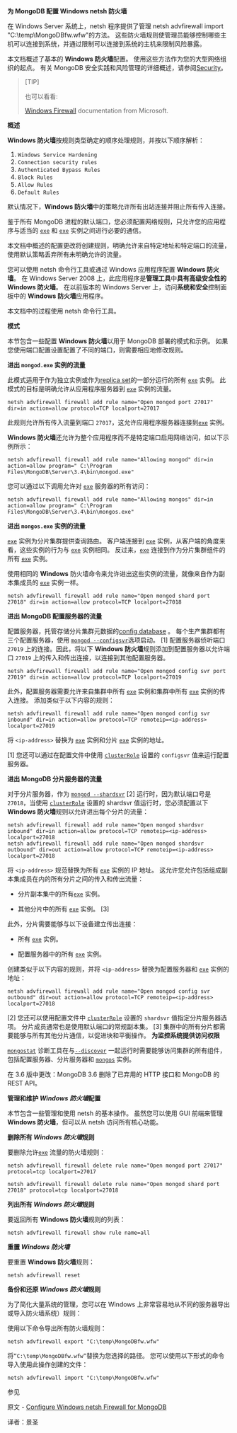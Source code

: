 **为 MongoDB 配置 Windows netsh 防火墙**

在 Windows Server 系统上，netsh 程序提供了管理 netsh advfirewall import "C:\temp\MongoDBfw.wfw"的方法。 这些防火墙规则使管理员能够控制哪些主机可以连接到系统，并通过限制可以连接到系统的主机来限制风险暴露。

本文档概述了基本的 **Windows 防火墙**配置。 使用这些方法作为您的大型网络组织的起点。 有关 MongoDB 安全实践和风险管理的详细概述，请参阅[Security](https://www.mongodb.com/docs/manual/security/)。

>[TIP]
>
>也可以看看:
>
>[Windows Firewall](http://technet.microsoft.com/en-us/network/bb545423.aspx) documentation from Microsoft.

**概述**

**Windows 防火墙**按规则类型确定的顺序处理规则，并按以下顺序解析：

1. `Windows Service Hardening`
2. `Connection security rules`
3. `Authenticated Bypass Rules`
4. `Block Rules`
5. `Allow Rules`
6. `Default Rules`

默认情况下，**Windows 防火墙**中的策略允许所有出站连接并阻止所有传入连接。

鉴于所有 MongoDB 进程的默认端口，您必须配置网络规则，只允许您的应用程序与适当的 [`exe`](https://www.mongodb.com/docs/manual/reference/program/mongod.exe/#mongodb-binary-bin.mongod.exe) 和 [`exe`](https://www.mongodb.com/docs/manual/reference/program/mongos.exe/#mongodb-binary-bin.mongos.exe) 实例之间进行必要的通信。

本文档中概述的配置更改将创建规则，明确允许来自特定地址和特定端口的流量，使用默认策略丢弃所有未明确允许的流量。

您可以使用 netsh 命令行工具或通过 Windows 应用程序配置 **Windows 防火墙**。 在 Windows Server 2008 上，此应用程序是**管理工具**中**具有高级安全性的 Windows 防火墙**。 在以前版本的 Windows Server 上，访问**系统和安全**控制面板中的 **Windows 防火墙**应用程序。

本文档中的过程使用 netsh 命令行工具。

**模式**

本节包含一些配置 **Windows 防火墙**以用于 MongoDB 部署的模式和示例。 如果您使用端口配置设置配置了不同的端口，则需要相应地修改规则。

**进出 `mongod.exe` 实例的流量**

此模式适用于作为独立实例或作为[replica set](https://www.mongodb.com/docs/manual/reference/glossary/#std-term-replica-set)的一部分运行的所有 [`exe`](https://www.mongodb.com/docs/manual/reference/program/mongod.exe/#mongodb-binary-bin.mongod.exe) 实例。 此模式的目标是明确允许从应用程序服务器到 [`exe`](https://www.mongodb.com/docs/manual/reference/program/mongod.exe/#mongodb-binary-bin.mongod.exe) 实例的流量。

```shell
netsh advfirewall firewall add rule name="Open mongod port 27017" dir=in action=allow protocol=TCP localport=27017
```

此规则允许所有传入流量到端口 `27017`，这允许应用程序服务器连接到[`exe`](https://www.mongodb.com/docs/manual/reference/program/mongod.exe/#mongodb-binary-bin.mongod.exe) 实例。

**Windows 防火墙**还允许为整个应用程序而不是特定端口启用网络访问，如以下示例所示：

```shell
netsh advfirewall firewall add rule name="Allowing mongod" dir=in action=allow program=" C:\Program Files\MongoDB\Server\3.4\bin\mongod.exe"
```

您可以通过以下调用允许对 [`exe`](https://www.mongodb.com/docs/manual/reference/program/mongos.exe/#mongodb-binary-bin.mongos.exe) 服务器的所有访问：

```shell
netsh advfirewall firewall add rule name="Allowing mongos" dir=in action=allow program=" C:\Program Files\MongoDB\Server\3.4\bin\mongos.exe"
```

**进出 `mongos.exe` 实例的流量**

[`exe`](https://www.mongodb.com/docs/manual/reference/program/mongos.exe/#mongodb-binary-bin.mongos.exe) 实例为分片集群提供查询路由。 客户端连接到 [`exe`](https://www.mongodb.com/docs/manual/reference/program/mongos.exe/#mongodb-binary-bin.mongos.exe) 实例，从客户端的角度来看，这些实例的行为与 [`exe`](https://www.mongodb.com/docs/manual/reference/program/mongos.exe/#mongodb-binary-bin.mongos.exe) 实例相同。 反过来，[`exe`](https://www.mongodb.com/docs/manual/reference/program/mongos.exe/#mongodb-binary-bin.mongos.exe) 连接到作为分片集群组件的所有 [`exe`](https://www.mongodb.com/docs/manual/reference/program/mongos.exe/#mongodb-binary-bin.mongos.exe) 实例。

使用相同的 **Windows** 防火墙命令来允许进出这些实例的流量，就像来自作为副本集成员的 [`exe`](https://www.mongodb.com/docs/manual/reference/program/mongos.exe/#mongodb-binary-bin.mongos.exe) 实例一样。

```shell
netsh advfirewall firewall add rule name="Open mongod shard port 27018" dir=in action=allow protocol=TCP localport=27018
```

**进出 MongoDB 配置服务器的流量**

配置服务器，托管存储分片集群元数据的[config database](https://www.mongodb.com/docs/manual/reference/glossary/#std-term-config-database) 。 每个生产集群都有三个配置服务器，使用 [`mongod --configsvr`](https://www.mongodb.com/docs/manual/reference/program/mongod/#std-option-mongod.--configsvr)选项启动。 [1] 配置服务器侦听端口 `27019` 上的连接。因此，将以下 **Windows 防火墙**规则添加到配置服务器以允许端口 `27019` 上的传入和传出连接，以连接到其他配置服务器。

```shell
netsh advfirewall firewall add rule name="Open mongod config svr port 27019" dir=in action=allow protocol=TCP localport=27019
```

此外，配置服务器需要允许来自集群中所有 [`exe`](https://www.mongodb.com/docs/manual/reference/program/mongos.exe/#mongodb-binary-bin.mongos.exe) 实例和集群中所有 [`exe`](https://www.mongodb.com/docs/manual/reference/program/mongos.exe/#mongodb-binary-bin.mongos.exe) 实例的传入连接。 添加类似于以下内容的规则：

```shell
netsh advfirewall firewall add rule name="Open mongod config svr inbound" dir=in action=allow protocol=TCP remoteip=<ip-address> localport=27019
```

将 `<ip-address>` 替换为 [`exe`](https://www.mongodb.com/docs/manual/reference/program/mongos.exe/#mongodb-binary-bin.mongos.exe) 实例和分片 [`exe`](https://www.mongodb.com/docs/manual/reference/program/mongos.exe/#mongodb-binary-bin.mongos.exe) 实例的地址。

[1] 您还可以通过在配置文件中使用 [`clusterRole`](https://www.mongodb.com/docs/manual/reference/configuration-options/#mongodb-setting-sharding.clusterRole) 设置的 `configsvr` 值来运行配置服务器。

**进出 MongoDB 分片服务器的流量**

对于分片服务器，作为 [`mongod --shardsvr`](https://www.mongodb.com/docs/manual/reference/program/mongod/#std-option-mongod.--shardsvr) [2] 运行时，因为默认端口号是 `27018`，当使用 [`clusterRole`](https://www.mongodb.com/docs/manual/reference/configuration-options/#mongodb-setting-sharding.clusterRole) 设置的 shardsvr 值运行时，您必须配置以下 **Windows 防火墙**规则以允许进出每个分片的流量：

```shell
netsh advfirewall firewall add rule name="Open mongod shardsvr inbound" dir=in action=allow protocol=TCP remoteip=<ip-address> localport=27018
netsh advfirewall firewall add rule name="Open mongod shardsvr outbound" dir=out action=allow protocol=TCP remoteip=<ip-address> localport=27018
```

将 `<ip-address>` 规范替换为所有 [`exe`](https://www.mongodb.com/docs/manual/reference/program/mongod.exe/#mongodb-binary-bin.mongod.exe) 实例的 IP 地址。 这允许您允许包括组成副本集成员在内的所有分片之间的传入和传出流量：

- 分片副本集中的所有[`exe`](https://www.mongodb.com/docs/manual/reference/program/mongod.exe/#mongodb-binary-bin.mongod.exe) 实例。


- 其他分片中的所有 [`exe`](https://www.mongodb.com/docs/manual/reference/program/mongod.exe/#mongodb-binary-bin.mongod.exe) 实例。 [3]


此外，分片需要能够与以下设备建立传出连接：

- 所有 [`exe`](https://www.mongodb.com/docs/manual/reference/program/mongod.exe/#mongodb-binary-bin.mongod.exe) 实例。


- 配置服务器中的所有 [`exe`](https://www.mongodb.com/docs/manual/reference/program/mongod.exe/#mongodb-binary-bin.mongod.exe) 实例。


创建类似于以下内容的规则，并将 `<ip-address>` 替换为配置服务器和 [`exe`](https://www.mongodb.com/docs/manual/reference/program/mongod.exe/#mongodb-binary-bin.mongod.exe) 实例的地址：

```shell
netsh advfirewall firewall add rule name="Open mongod config svr outbound" dir=out action=allow protocol=TCP remoteip=<ip-address> localport=27018
```

[2] 您还可以使用配置文件中 [`clusterRole`](https://www.mongodb.com/docs/manual/reference/configuration-options/#mongodb-setting-sharding.clusterRole) 设置的 `shardsvr` 值指定分片服务器选项。 分片成员通常也是使用默认端口的常规副本集。
[3] 集群中的所有分片都需要能够与所有其他分片通信，以促进块和平衡操作。
**为监控系统提供访问权限**

[`mongostat`](https://www.mongodb.com/docs/database-tools/mongostat/#mongodb-binary-bin.mongostat) 诊断工具在与[`--discover`](https://www.mongodb.com/docs/database-tools/mongostat/#std-option-mongostat.--discover) 一起运行时需要能够访问集群的所有组件，包括配置服务器、分片服务器和 [`mongos`](https://www.mongodb.com/docs/manual/reference/program/mongos/#mongodb-binary-bin.mongos) 实例。

在 3.6 版中更改：MongoDB 3.6 删除了已弃用的 HTTP 接口和 MongoDB 的 REST API。

**管理和维护 *Windows 防火墙*配置**

本节包含一些管理和使用 netsh 的基本操作。 虽然您可以使用 GUI 前端来管理 **Windows 防火墙**，但可以从 netsh 访问所有核心功能。

**删除所有 *Windows 防火墙*规则**

要删除允许[`exe`](https://www.mongodb.com/docs/manual/reference/program/mongod.exe/#mongodb-binary-bin.mongod.exe) 流量的防火墙规则：

```shell
netsh advfirewall firewall delete rule name="Open mongod port 27017" protocol=tcp localport=27017

netsh advfirewall firewall delete rule name="Open mongod shard port 27018" protocol=tcp localport=27018
```

**列出所有 *Windows 防火墙*规则**

要返回所有 **Windows 防火墙**规则的列表：

```shell
netsh advfirewall firewall show rule name=all
```

**重置 *Windows 防火墙***

要重置 **Windows 防火墙**规则：

```shell
netsh advfirewall reset
```

**备份和还原 *Windows 防火墙*规则**

为了简化大量系统的管理，您可以在 Windows 上非常容易地从不同的服务器导出或导入防火墙系统）规则：

使用以下命令导出所有防火墙规则：

```shell
netsh advfirewall export "C:\temp\MongoDBfw.wfw"
```

将`“C:\temp\MongoDBfw.wfw”`替换为您选择的路径。 您可以使用以下形式的命令导入使用此操作创建的文件：

```shell
netsh advfirewall import "C:\temp\MongoDBfw.wfw"
```

 参见

原文 - [Configure Windows netsh Firewall for MongoDB]( https://docs.mongodb.com/manual/tutorial/configure-windows-netsh-firewall/ )

译者：景圣
